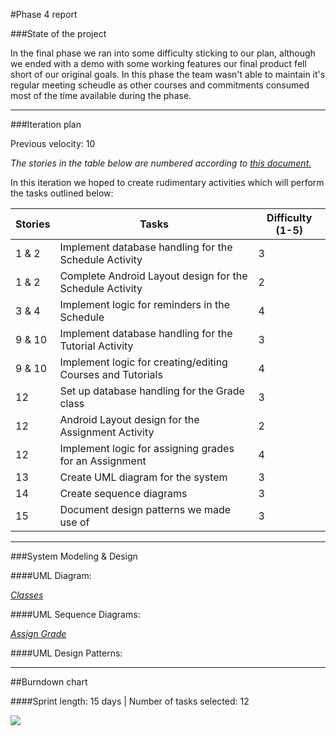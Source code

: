 #Phase 4 report

###State of the project

In the final phase we ran into some difficulty sticking to our plan, although we ended with a demo with some working features our final product fell short of our original goals. In this phase the team wasn't able to maintain it's regular meeting scheudle as other courses and commitments consumed most of the time available during the phase.

---

###Iteration plan

Previous velocity: 10

*The stories in the table below are numbered according to [this document.](https://docs.google.com/document/d/1o0KmEz-ApqhwYmdExeAO6lV3Von-XgY7fawUflz03yE/edit?usp=sharing)*

In this iteration we hoped to create rudimentary activities which will perform the tasks outlined below:

Stories | Tasks | Difficulty (1-5)
--- | --- | ---
1 & 2 | Implement database handling for the Schedule Activity | 3
1 & 2 | Complete Android Layout design for the Schedule Activity | 2
3 & 4 | Implement logic for reminders in the Schedule | 4
9 & 10 | Implement database handling for the Tutorial Activity | 3
9 & 10 | Implement logic for creating/editing Courses and Tutorials | 4
12 | Set up database handling for the Grade class | 3
12 | Android Layout design for the Assignment Activity | 2
12 | Implement logic for assigning grades for an Assignment | 4
13 | Create UML diagram for the system | 3
14 | Create sequence diagrams | 3
15 | Document design patterns we made use of | 3

---

###System Modeling & Design

####UML Diagram:

 *[Classes](https://drive.google.com/file/d/0Bz2RXBREUV-aZ2ZxQmF1SVhqdWc/edit?usp=sharing)*
 
####UML Sequence Diagrams:

 *[Assign Grade](https://drive.google.com/file/d/0Bz2RXBREUV-aYi1qdTRPeEtuZzA/edit?usp=sharing)*

####UML Design Patterns:

---

##Burndown chart

####Sprint length: 15 days  | Number of tasks selected: 12 

<img src="https://docs.google.com/spreadsheet/oimg?key=0Aj2RXBREUV-adDM4TG1zc3BLODByeUlPMGNUa1RWZUE&oid=1&zx=8q89rb35gpp3" />
